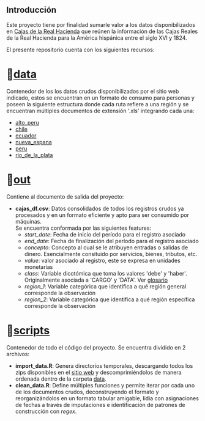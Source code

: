 ## Introducción
Este proyecto tiene por finalidad sumarle valor a los datos disponibilizados en  [Cajas de la Real Hacienda](https://realhacienda.colmex.mx/) 
que reúnen la información de las Cajas Reales de la Real Hacienda para la América hispánica entre el siglo XVI y 1824.

El presente repositorio cuenta con los siguientes recursos:

# :open_file_folder:[data](https://github.com/nelson-io/cajas-real-hacienda/tree/master/data)
Contenedor de los los datos crudos disponibilizados por el sitio web indicado, estos se encuentran en un formato de consumo para personas y poseen la siguiente estructura
donde cada ruta refiere a una región y se encuentran múltiples documentos de extensión '.xls' integrando cada una:

* [alto_peru](https://github.com/nelson-io/cajas-real-hacienda/tree/master/data/alto_peru)
* [chile](https://github.com/nelson-io/cajas-real-hacienda/tree/master/data/chile)
* [ecuador](https://github.com/nelson-io/cajas-real-hacienda/tree/master/data/ecuador) 
* [nueva_espana](https://github.com/nelson-io/cajas-real-hacienda/tree/master/data/nueva_espana)
* [peru](https://github.com/nelson-io/cajas-real-hacienda/tree/master/data/peru)
* [rio_de_la_plata](https://github.com/nelson-io/cajas-real-hacienda/tree/master/data/rio_de_la_plata)

 


# :open_file_folder:[out](https://github.com/nelson-io/cajas-real-hacienda/tree/master/out)
Contiene al documento de salida del proyecto:
* **cajas_df.csv**: Datos consolidados de todos los registros crudos ya procesados y en un formato eficiente y apto para ser consumido por máquinas. <br />
Se encuentra conformada por las siguientes features:
  * *start_date*: Fecha de inicio del período para el registro asociado
  * *end_date*: Fecha de finalización del período para el registro asociado
  * *concepto*: Concepto al cual se le atribuyen entradas o salidas de dinero. Esencialmente consituido por servicios, bienes, tributos, etc.
  * *value*: valor asociado al registro, este se expresa en unidades monetarias
  * *class*: Variable dicotómica que toma los valores 'debe' y 'haber'. Originalmente asociada a 'CARGO' y 'DATA'. Ver [glosario](https://realhacienda.colmex.mx/index.php/glosario)
  * *region_1*: Variable categórica que identifica a qué región general corresponde la observación
  * *region_2*: Variable categórica que identifica a qué región específica corresponde la observación



# :open_file_folder:[scripts](https://github.com/nelson-io/cajas-real-hacienda/tree/master/scripts)
Contenedor de todo el código del proyecto. Se encuentra dividido en 2 archivos:
* **import_data.R**: Genera directorios temporales, descargando todos los zips disponibles en el [sitio web](https://realhacienda.colmex.mx/) y descomprimiéndolos de manera ordenada dentro de la carpeta [data](https://github.com/nelson-io/cajas-real-hacienda/tree/master/data).
* **clean_data.R**: Define múltiples funciones y permite iterar por cada uno de los documentos crudos, deconstruyendo el formato y reorganizándolos en un formato tabular amigable, lidia con asignaciones de fechas a través de imputaciones e identificación de patrones de construcción con *regex*.





